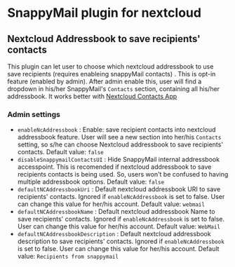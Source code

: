 # SnappyMail plugin for nextcloud

## Nextcloud Addressbook to save recipients' contacts

 This plugin can let user to choose which nextcloud addressbook to use save recipients (requires enableing snappyMail contacts) . This is opt-in feature (enabled by admin). After admin enable this, user will find a dropdown in his/her SnappyMail's `Contacts` section, containing all his/her addressbook. It works better with [Nextcloud Contacts App](https://github.com/nextcloud/contacts/)

### Admin settings

- `enableNcAddressbook` : Enable: save recipient contacts into nextcloud addressbook feature. User will see a new section into her/his `Contacts` setting, so s/he can choose Nextcloud addressbook to save recipients' contacts. Default value: `false`
- `disableSnappymailContactsUI` : Hide SnappyMail internal addressbook accesspoint. This is recomended if nextcloud addressbook to save recipients contacts is being used. So, users won't be confused to having multiple addressbook options. Default value: `false`
- `defaultNCAddressbookUri` : Default nextcloud addressbook URI to save recipients' contacts. Ignored if `enableNcAddressbook` is set to false. User can change this value for her/his account. Default value: `webmail`
- `defaultNCAddressbookName` : Default nextcloud addressbook Name to save recipients' contacts. Ignored if `enableNcAddressbook` is set to false. User can change this value for her/his account. Default value: `WebMail`
- `defaultNCAddressbookDescription` : Default nextcloud addressbook description to save recipients' contacts. Ignored if `enableNcAddressbook` is set to false. User can change this value for her/his account. Default value: `Recipients from snappymail`

